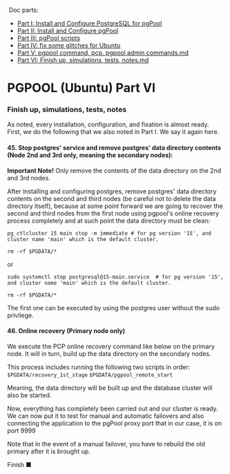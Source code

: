 &nbsp;Doc parts:

* [Part I: Install and Configure PostgreSQL for pgPool](./Part%20I%20Install%20and%20Configure%20PostgreSQL%20for%20pgPool.md)
* [Part II: Install and Configure pgPool](./Part%20II%20Install%20and%20Configure%20pgPool.md)
* [Part III: pgPool scripts](./Part%20III%20pgPool%20scripts.md)
* [Part IV: fix some glitches for Ubuntu](./Part%20IV%20fix%20some%20glitches%20for%20Ubuntu.md)
* [Part V: pgpool command, pcp, pgpool admin commands.md ](./Part%20V%20pgpool%20command%2C%20pcp%2C%20pgpool%20admin%20commands.md)
* [Part VI: Finish up, simulations, tests, notes.md ](./Part%20VI%20Finish%20up%2C%20simulations%2C%20tests%2C%20notes.md)


# PGPOOL (Ubuntu) Part VI

### Finish up, simulations, tests, notes

As noted, every installation, configuration, and fixation is almost ready. First, we do the following that we also noted in Part I.
 We say it again here.
 
#### 45. Stop postgres' service and remove postgres' data directory contents (Node 2nd and 3rd only, meaning the secondary nodes):

**Important Note!**
Only remove the contents of the data directory on the 2nd and 3rd nodes.

After installing and configuring postgres, remove postgres' data directory contents on the second and third nodes (be careful not to delete the data directory itself), because at some point forward we are going to recover the second and third nodes from the first node using pgpool's online recovery process completely and at such point the data directory must be clean:

```shell
pg_ctlcluster 15 main stop -m immediate	# for pg version '15', and cluster name 'main' which is the default cluster.

rm -rf $PGDATA/*
```

or

```shell
sudo systemctl stop postgresql@15-main.service	# for pg version '15', and cluster name 'main' which is the default cluster.

rm -rf $PGDATA/*
```

The first one can be executed by using the postgres user without the sudo privilege.

#### 46. Online recovery (Primary node only)

We execute the PCP online recovery command like below on the primary node. It will in turn, build up the data directory
 on the secondary nodes.

This process includes running the following two scripts in order:
`$PGDATA/recovery_1st_stage`
`$PGDATA/pgpool_remote_start`

Meaning, the data directory will be built up and the database cluster will also be started.

Now, everything has completely been carried out and our cluster is ready. We can now put it
 to test for manual and automatic failovers and also connecting the application to the pgPool
 proxy port that in our case, it is on port 9999
 
Note that in the event of a manual failover, you have to rebuild the old primary after it is
 brought up.



Finish ■
